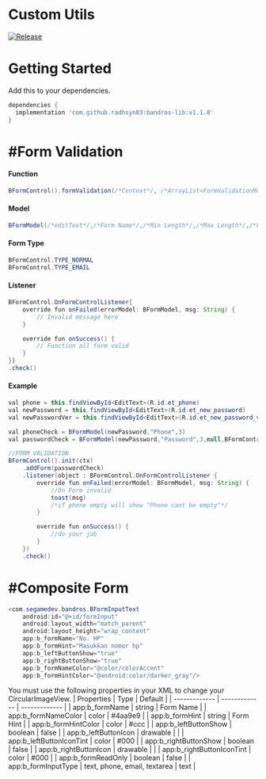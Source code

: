 # Custom Utils

[![Release](https://jitpack.io/v/jitpack/android-example.svg)](https://jitpack.io/#radhsyn83/bandros-lib)

# Getting Started

Add this to your dependencies.

```gradle
dependencies {
  implementation 'com.github.radhsyn83:bandros-lib:v1.1.8'
}
```

# #Form Validation
#### Function
```java
BFormControl().formValidation(/*Context*/, /*ArrayList<FormValidationModel>*/, /*FormValidationListener*/)
```
#### Model
```java
BFormModel(/*editText*/,/*Form Name*/,/*Min Length*/,/*Max Length*/,/*Form Type*/,/*editText(To confirm like re-password)*/)
```
#### Form Type
```java
BFormControl.TYPE_NORMAL
BFormControl.TYPE_EMAIL
```
#### Listener
```java
BFormControl.OnFormControlListener{
    override fun onFailed(errorModel: BFormModel, msg: String) {
        // Invalid message here
    }

    override fun onSuccess() {
        // Function all form valid
    }
})
.check()
```
#### Example

```java
val phone = this.findViewById<EditText>(R.id.et_phone)
val newPassword = this.findViewById<EditText>(R.id.et_new_password)
val newPasswordVer = this.findViewById<EditText>(R.id.et_new_password_verification)

val phoneCheck = BFormModel(newPassword,"Phone",3)
val passwordCheck = BFormModel(newPassword,"Password",3,null,BFormControl.TYPE_NORMAL,newPasswordVer)

//FORM VALIDATION
BFormControl().init(ctx)
    .addForm(passwordCheck)
    .listener(object : BFormControl.OnFormControlListener {
        override fun onFailed(errorModel: BFormModel, msg: String) {
            //On Form invalid
            toast(msg)
            /*if phone empty will show "Phone cant be empty"*/
        }

        override fun onSuccess() {
            //do your job
        }
    })
    .check()
```


# #Composite Form

```java
<com.segamedev.bandros.BFormInputText
    android:id="@+id/formInput"
    android:layout_width="match_parent"
    android:layout_height="wrap_content"
    app:b_formName="No. HP"
    app:b_formHint="Masukkan nomor hp"
    app:b_leftButtonShow="true"
    app:b_rightButtonShow="true"
    app:b_formNameColor="@color/colorAccent"
    app:b_formHintColor="@android:color/darker_gray"/>
```
You must use the following properties in your XML to change your CircularImageView.
| Properties  | Type | Default |
| ------------- | ------------- | ------------- |
| app:b_formName | string | Form Name |
| app:b_formNameColor | color | #4aa9e9 |
| app:b_formHint  | string | Form Hint |
| app:b_formHintColor | color | #ccc |
| app:b_leftButtonShow | boolean | false |
| app:b_leftButtonIcon | drawable |  |
| app:b_leftButtonIconTint | color | #000 |
| app:b_rightButtonShow | boolean | false |
| app:b_rightButtonIcon | drawable |  |
| app:b_rightButtonIconTint | color | #000 |
| app:b_formReadOnly | boolean | false |
| app:b_formInputType | text, phone, email, textarea | text |
